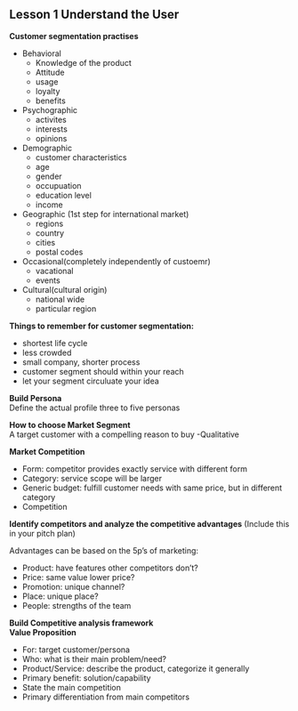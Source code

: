 
<h2 id="l-1-understand-the-user">Lesson 1 Understand the User</h2>
<p><strong>Customer segmentation practises</strong></p>
<ul>
<li>Behavioral
<ul>
<li>Knowledge of the product</li>
<li>Attitude</li>
<li>usage</li>
<li>loyalty</li>
<li>benefits</li>
</ul>
</li>
<li>Psychographic
<ul>
<li>activites</li>
<li>interests</li>
<li>opinions</li>
</ul>
</li>
<li>Demographic
<ul>
<li>customer characteristics</li>
<li>age</li>
<li>gender</li>
<li>occupuation</li>
<li>education level</li>
<li>income</li>
</ul>
</li>
<li>Geographic (1st step for international market)
<ul>
<li>regions</li>
<li>country</li>
<li>cities</li>
<li>postal codes</li>
</ul>
</li>
<li>Occasional(completely independently of custoemr)
<ul>
<li>vacational</li>
<li>events</li>
</ul>
</li>
<li>Cultural(cultural origin)
<ul>
<li>national wide</li>
<li>particular region</li>
</ul>
</li>
</ul>
<p><strong>Things to remember for customer segmentation:</strong></p>
<ul>
<li>shortest life cycle</li>
<li>less crowded</li>
<li>small company, shorter process</li>
<li>customer segment should within your reach</li>
<li>let your segment circuluate your idea</li>
</ul>
<p><strong>Build Persona</strong><br>
Define the actual profile three to five personas</p>
<p><strong>How to choose Market Segment</strong><br>
A target customer with a compelling reason to buy -Qualitative</p>
<p><strong>Market Competition</strong></p>
<ul>
<li>Form: competitor provides exactly service with different form</li>
<li>Category: service scope will be larger</li>
<li>Generic budget: fulfill customer needs with same price, but in different category</li>
<li>Competition</li>
</ul>
<p><strong>Identify competitors and analyze the competitive advantages</strong> (Include this in your pitch plan)</p>
<p>Advantages can be based on the 5p’s of marketing:</p>
<ul>
<li>Product: have features other competitors don’t?</li>
<li>Price: same value lower price?</li>
<li>Promotion: unique channel?</li>
<li>Place: unique place?</li>
<li>People: strengths of the team</li>
</ul>
<p><strong>Build Competitive analysis framework</strong><br>
<strong>Value Proposition</strong></p>
<ul>
<li>For: target customer/persona</li>
<li>Who: what is their main problem/need?</li>
<li>Product/Service: describe the product, categorize it generally</li>
<li>Primary benefit: solution/capability</li>
<li>State the main competition</li>
<li>Primary differentiation from main competitors</li>
</ul>

